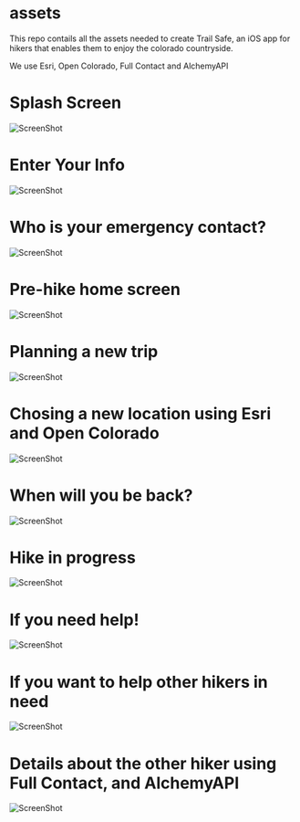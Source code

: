 assets
======

This repo contails all the assets needed to create Trail Safe, an iOS app for hikers that enables them to enjoy the colorado countryside. 

We use Esri, Open Colorado, Full Contact and AlchemyAPI

# Splash Screen

![ScreenShot](https://raw.github.com/TrailSafe/assets/master/ScreenShots/TS1-Home_02.png)

# Enter Your Info

![ScreenShot](https://raw.github.com/TrailSafe/assets/master/ScreenShots/TS2-Info.png)

# Who is your emergency contact?

![ScreenShot](https://raw.github.com/TrailSafe/assets/master/ScreenShots/TS3-ICE.png)

# Pre-hike home screen

![ScreenShot](https://raw.github.com/TrailSafe/assets/master/ScreenShots/TS4-Home.png)

# Planning a new trip

![ScreenShot](https://raw.github.com/TrailSafe/assets/master/ScreenShots/TS5-NewTrip.png)

# Chosing a new location using Esri and Open Colorado

![ScreenShot](https://raw.github.com/TrailSafe/assets/master/ScreenShots/TS6-Location.png)

# When will you be back?

![ScreenShot](https://raw.github.com/TrailSafe/assets/master/ScreenShots/TS7-ReturnTime.png)

# Hike in progress

![ScreenShot](https://raw.github.com/TrailSafe/assets/master/ScreenShots/TS8-HikeInProgress.png)

# If you need help!

![ScreenShot](https://raw.github.com/TrailSafe/assets/master/ScreenShots/TS9-HELP.png)

# If you want to help other hikers in need

![ScreenShot](https://raw.github.com/TrailSafe/assets/master/ScreenShots/TS10-HelpOthers.png)

# Details about the other hiker using Full Contact, and AlchemyAPI 

![ScreenShot](https://raw.github.com/TrailSafe/assets/master/ScreenShots/TS11-OthersDetailsB.png)
